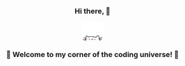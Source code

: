   <div align="center"; background-size: cover; background-position: center; padding: 20px;">
    <h3>Hi there, 👋
    <p align="center">
        <a href="https://longtao.fun">
            <img src="cat.webp" width="50"/>
        </a>
    </p>
    <p>🌟 Welcome to my corner of the coding universe! 🌟</p>
</div>
